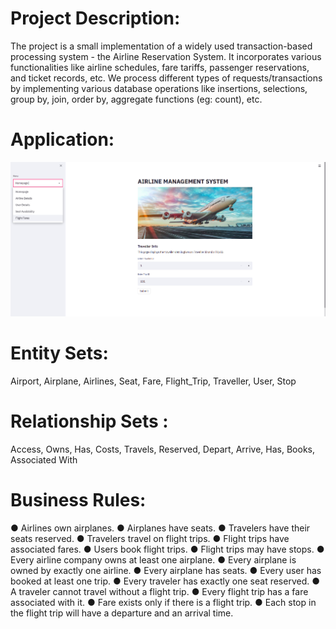 # Project Description:

The project is a small implementation of a widely used transaction-based processing system - the Airline Reservation System. It incorporates various functionalities like airline schedules, fare tariffs, passenger reservations, and ticket records, etc. We process different types of requests/transactions by implementing various database operations like insertions, selections, group by, join, order by, aggregate functions (eg: count), etc.

# Application:

![image](https://github.com/PrateekKumar1709/Airlines-Management-System/blob/main/AMS.png)

# Entity Sets:

Airport, Airplane, Airlines, Seat, Fare, Flight_Trip, Traveller, User, Stop

# Relationship Sets :

Access, Owns, Has, Costs, Travels, Reserved, Depart, Arrive, Has, Books, Associated With

# Business Rules:
● Airlines own airplanes.
● Airplanes have seats.
● Travelers have their seats reserved.
● Travelers travel on flight trips.
● Flight trips have associated fares.
● Users book flight trips.
● Flight trips may have stops.
● Every airline company owns at least one airplane.
● Every airplane is owned by exactly one airline.
● Every airplane has seats.
● Every user has booked at least one trip.
● Every traveler has exactly one seat reserved.
● A traveler cannot travel without a flight trip.
● Every flight trip has a fare associated with it.
● Fare exists only if there is a flight trip.
● Each stop in the flight trip will have a departure and an arrival time.
